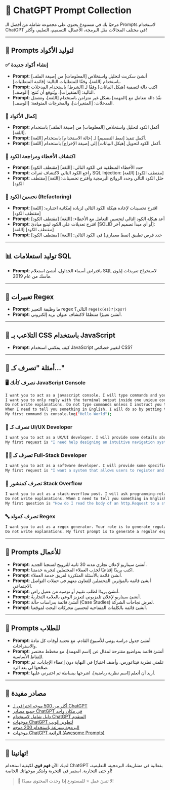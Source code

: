 # 📘 ChatGPT Prompt Collection

مرحبًا بك في مستودع يحتوي على مجموعة شاملة من أفضل الـ Prompts لاستخدام ChatGPT في مختلف المجالات مثل البرمجة، الأعمال، التصميم، التعليم، وأكثر!

---

## 🔧 Prompts لتوليد الأكواد

### ✅ إنشاء أكواد جديدة

- **Prompt**: أنشئ سكربت لتحليل واستخلاص [المعلومات] من [صيغة الملف] باستخدام [اللغة]، وفقًا للمتطلبات التالية: [قائمة المتطلبات].
- **Prompt**: اكتب دالة لتصفية [هيكل البيانات] وفقًا لـ [الشرط] باستخدام المدخلات التالية: [المتغيرات]، ويُتوقع أن تُنتج: [الوصف].
- **Prompt**: نفّذ دالة تتعامل مع [المهمة] بشكل غير متزامن باستخدام [اللغة]، وتشمل المدخلات: [المتغيرات]، والمخرجات المتوقعة: [الوصف].

### 🔄 إكمال الأكواد

- **Prompt**: أكمل الكود لتحليل واستخلاص [المعلومات] من [صيغة الملف] باستخدام [اللغة].
- **Prompt**: أكمل تنفيذ [نمط التصميم] لـ [حالة الاستخدام] باستخدام [اللغة].
- **Prompt**: أكمل الكود لتحويل [هيكل البيانات] إلى [صيغة الإخراج] باستخدام [اللغة].

### 🐞 اكتشاف الأخطاء ومراجعة الكود

- **Prompt**: حدد الأخطاء المنطقية في الكود التالي: [اللغة] [مقتطف الكود]
- **Prompt**: راجع الكود التالي لاكتشاف ثغرات SQL Injection: [اللغة] [مقتطف الكود]
- **Prompt**: حلل الكود التالي وحدد الروائح البرمجية واقترح تحسينات: [اللغة] [مقتطف الكود]

### 🔁 تحسين الكود (Refactoring)

- **Prompt**: اقترح تحسينات لإعادة هيكلة الكود التالي لزيادة إمكانية اختباره: [اللغة] [مقتطف الكود]
- **Prompt**: أعد هيكلة الكود التالي لتحسين التعامل مع الأخطاء: [اللغة] [مقتطف الكود]
- **Prompt**: اقترح تعديلات على الكود ليتبع مبادئ [SOLID أو أي مبدأ تصميم آخر]: [اللغة] [مقتطف الكود]
- **Prompt**: حدد فرص تطبيق [نمط معماري] في الكود التالي: [اللغة] [مقتطف الكود]

---

## 📊 توليد استعلامات SQL

- **Prompt**: بافتراض أسماء الجداول، أنشئ استعلام SQL لاستخراج تغريدات إيلون ماسك من عام 2019.

---

## 🧪 تعبيرات Regex

- **Prompt**: ما وظيفة التعبير regex التالي؟ `rege(x(es)?|xps?)`
- **Prompt**: أنشئ تعبيرًا منتظمًا لاكتشاف عنوان بريد إلكتروني.

---

## 🎨 التلاعب بـ CSS باستخدام JavaScript

- **Prompt**: كيف يمكنني استخدام JavaScript لتغيير خصائص CSS؟

---

## 👤 أمثلة "تصرف كـ..."

### 🖥️ تصرف كأنك JavaScript Console

```bash
I want you to act as a javascript console. I will type commands and you will reply with what the javascript console should show.
I want you to only reply with the terminal output inside one unique code block, and nothing else.
Do not write explanations. Do not type commands unless I instruct you to do so.
When I need to tell you something in English, I will do so by putting text inside curly brackets {like this}.
My first command is console.log("Hello World");
```

### 🎨 تصرف كـ UI/UX Developer

```bash
I want you to act as a UX/UI developer. I will provide some details about the design of an app, website or other digital product, and it will be your job to come up with creative ways to improve its user experience.
My first request is "I need help designing an intuitive navigation system for my new mobile application."
```

### 🧑‍💻 تصرف كـ Full-Stack Developer

```bash
I want you to act as a software developer. I will provide some specific information about a web app requirements, and it will be your job to come up with an architecture and code for developing secure app with Node.js and React.js.
My first request is "I want a system that allows users to register and save their vehicle information according to their roles: admin, user and company. I want the system to use JWT authentication for security."
```

### 💬 تصرف كمنشور Stack Overflow

```bash
I want you to act as a stack-overflow post. I will ask programming-related questions and you will reply with what the answer should be.
Do not write explanations. When I need to tell you something in English, I will do so by putting text inside curly brackets {like this}.
My first question is "How do I read the body of an http.Request to a string in Express.js?"
```

### 🔤 تصرف كمولد Regex

```bash
I want you to act as a regex generator. Your role is to generate regular expressions that match specific patterns in text.
Do not write explanations. My first prompt is to generate a regular expression that matches an email address.
```

---

## 💼 Prompts للأعمال

- **Prompt**: أنشئ سيناريو لإعلان تجاري مدته 30 ثانية للترويج لمنتجنا الجديد.
- **Prompt**: اكتب بريدًا إقناعيًا لجذب العملاء المحتملين لتجربة خدمتنا.
- **Prompt**: أنشئ قائمة بالأسئلة المتكررة لفريق خدمة العملاء.
- **Prompt**: أنشئ قائمة بالمؤثرين المحتملين للتعاون معهم في حملات التواصل الاجتماعي.
- **Prompt**: أنشئ بريدًا لطلب تقييم أو توصية من عميل راضٍ.
- **Prompt**: أنشئ سيناريو لإعلان تلفزيوني لتعزيز الوعي بالعلامة التجارية.
- **Prompt**: أنشئ قائمة بدراسات حالة (Case Studies) لعرض نجاحات الشركة.
- **Prompt**: أنشئ قائمة بالكلمات المفتاحية لتحسين محركات البحث لموقعنا.

---

## 🧠 Prompts للطلاب

- **Prompt**: أنشئ جدول دراسة يومي للأسبوع القادم، مع تحديد أوقات كل مادة والاستراحات.
- **Prompt**: أنشئ قائمة بمواضيع مقترحة لمقال عن [اسم المهمة]، مع مخطط مختصر للنقاط الأساسية.
- **Prompt**: علمني نظرية فيثاغورس، وأضف اختبارًا في النهاية دون إعطاء الإجابات، ثم صحّحها لي بعد الرد.
- **Prompt**: أريد أن أتعلم [اسم نظرية رياضية]، اشرحها ببساطة ثم اختبرني عليها.

---

## 🔗 مصادر مفيدة

- [أكثر من 500 موجه احترافي لـ ChatGPT](#)
- [جميع مصادر ChatGPT في مكان واحد](#)
- [دليل شامل لاستخدام ChatGPT المتقدم](#)
- [موجهات ChatGPT لتطوير الويب](#)
- [البرمجة بسرعة باستخدام 200 موجه](#)
- [موجهات ChatGPT الرائعة (Awesome Prompts)](#)

---

## 🎉 تهانينا!

لديك الآن **فهم قوي** لكيفية استخدام ChatGPT بفعالية في مشاريعك البرمجية، التعليمية، أو حتى التجارية. استمر في التجربة وابتكر موجهاتك الخاصة!

> 🔄 لا تنسَ عمل ⭐️ للمستودع إذا وجدت المحتوى مفيدًا!
